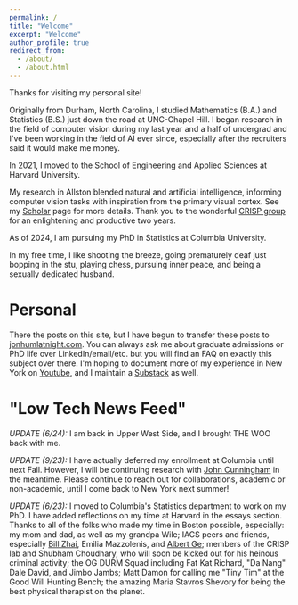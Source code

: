 ```yaml
---
permalink: /
title: "Welcome"
excerpt: "Welcome"
author_profile: true
redirect_from: 
  - /about/
  - /about.html
---
```


Thanks for visiting my personal site!

Originally from Durham, North Carolina, I studied Mathematics (B.A.) and Statistics (B.S.) just down the road at UNC-Chapel Hill. I began research in the field of computer vision during my last year and a half of undergrad and I've been working in the field of AI ever since, especially after the recruiters said it would make me money. 

In 2021, I moved to the School of Engineering and Applied Sciences at Harvard University. 

My research in Allston blended natural and artificial intelligence, informing computer vision tasks with inspiration from the primary visual cortex. See my [Scholar](https://scholar.google.com/citations?user=wFocmRkAAAAJ&hl=en&oi=ao) page for more details. Thank you to the wonderful [CRISP group](https://crisp.seas.harvard.edu/) for an enlightening and productive two years. 

As of 2024, I am pursuing my PhD in Statistics at Columbia University. 

In my free time, I like shooting the breeze, going prematurely deaf just bopping in the stu, playing chess, pursuing inner peace, and being a sexually dedicated husband. 

Personal
=========

There the posts on this site, but I have begun to transfer these posts to [jonhumlatnight.com](http://www.jonhumlatnight.com/). You can always ask me about graduate admissions or PhD life over LinkedIn/email/etc. but you will find an FAQ on exactly this subject over there. I'm hoping to document more of my experience in New York on [Youtube](https://www.youtube.com/@jonhuml), and I maintain a [Substack](substack.com/@jonhuml) as well. 

"Low Tech News Feed"
=========

*UPDATE (6/24):* I am back in Upper West Side, and I brought THE WOO back with me.


*UPDATE (9/23):* I have actually deferred my enrollment at Columbia until next Fall. However, I will be continuing research with [John Cunningham](https://stat.columbia.edu/~cunningham/) in the meantime. Please continue to reach out for collaborations, academic or non-academic, until I come back to New York next summer!

*UPDATE (6/23):* I moved to Columbia's Statistics department to work on my PhD. I have added reflections on my time at Harvard in the essays section. Thanks to all of the folks who made my time in Boston possible, especially: my mom and dad, as well as my grandpa Wile; IACS peers and friends, especially [Bill Zhai](https://billyzz.github.io/), Emilia Mazzolenis, and [Albert Ge](https://www.albertge.com/); members of the CRISP lab and Shubham Choudhary, who will soon be kicked out for his heinous criminal activity; the OG DURM Squad including Fat Kat Richard, "Da Nang" Dale David, and Jimbo Jambs; Matt Damon for calling me "Tiny Tim" at the Good Will Hunting Bench; the amazing Maria Stavros Shevory for being the best physical therapist on the planet. 


